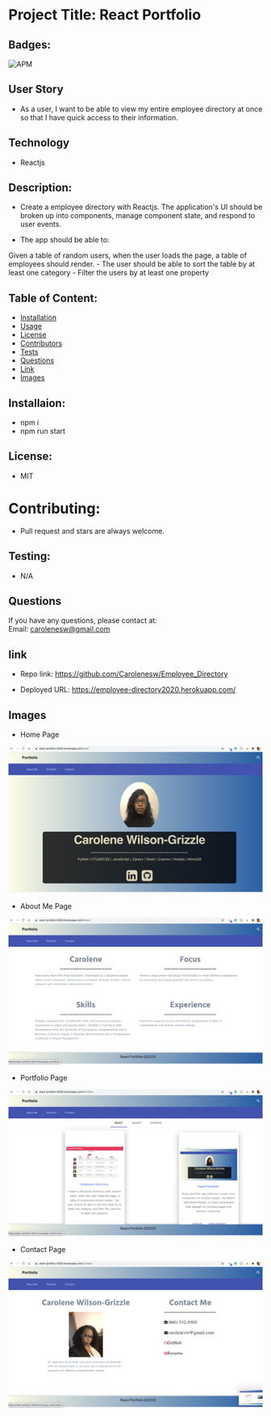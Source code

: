 #  Project Title: React Portfolio

## Badges: 
<img alt="APM" src="https://img.shields.io/apm/l/React">
 

## User Story 

* As a user, I want to be able to view my entire employee directory at once so that I have quick access to their information. 

## Technology

- Reactjs

## Description: 

* Create a employee directory with Reactjs. The application's UI should be broken up into components, manage component state, and respond to user events.

* The app should be able to:

Given a table of random users, when the user loads the page, a table of employees should render.
    - The user should be able to sort the table by at least one category
    - Filter the users by at least one property


## Table of Content: 

* [Installation](#installation)  
* [Usage](#usage)
* [License](#license)
* [Contributors](#contributors)
* [Tests](#tests)
* [Questions](#questions)
* [Link](#links)
* [Images](#images)

## Installaion:
* npm i
* npm run start

## License: 
* MIT
# Contributing: 
* Pull request and stars are always welcome.
## Testing: 
* N/A

## Questions
If you have any questions, please contact at:   
Email: carolenesw@gmail.com

## link

* Repo link:
https://github.com/Carolenesw/Employee_Directory

* Deployed URL: 
https://employee-directory2020.herokuapp.com/

## Images

* Home Page
<img src="src/components/image/home.png">

* About Me Page
<img src="src/components/image/about.png">

* Portfolio Page
<img src="src/components/image/portfolio.png">

* Contact Page
<img src="src/components/image/contact.png">

